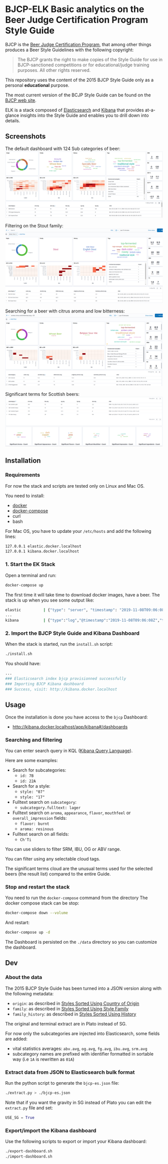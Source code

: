 # BJCP-ELK Basic analytics on the Beer Judge Certification Program Style Guide

BJCP is the [Beer Judge Certification Program](https://bjcp.org/), that among other things produces a Beer Style Guidelines
with the following copyright:

> The BJCP grants the right to make copies of the Style Guide for use in
> BJCP-sanctioned competitions or for educational/judge training purposes.
> All other rights reserved.

This repository uses the content of the 2015 BJCP Style Guide only as a personal **educational** purpose.

The most current version of the BCJP Style Guide can be found on the [BJCP web site](https://www.bjcp.org/).

ELK is a stack composed of [Elasticsearch](https://www.elastic.co/products/elastic-stack) and [Kibana](https://www.elastic.co/products/kibana) that provides at-a-glance insights into the Style Guide and enables you to drill down into details.

## Screenshots

The default dashboard with 124 Sub categories of beer:
![BJCP Analytics](./bjcp-analytics.png)

Filtering on the Stout family:
![BJCP Analytics filter](./bjcp-analytics-filter.png)

Searching for a beer with citrus aroma and low bitterness:
![BJCP Analytics search](./bjcp-analytics-search.png)

Significant terms for Scottish beers:
![BJCP Analytics significant terms](./bjcp-analytics-significant-terms.png)

## Installation

### Requirements

For now the stack and scripts are tested only on Linux and Mac OS.

You need to install: 
- [docker](https://docs.docker.com/install/)
- [docker-compose](https://docs.docker.com/compose/install/)
- curl
- bash

For Mac OS, you have to update your `/etc/hosts` and add the following lines:
```bash
127.0.0.1 elastic.docker.localhost
127.0.0.1 kibana.docker.localhost
```

### 1. Start the EK Stack

Open a terminal and run:
```bash
docker-compose up
```

The first time it will take time to download docker images, have a beer.
The stack is up when you see some output like:

```bash
elastic          | {"type": "server", "timestamp": "2019-11-08T09:06:08,264Z", "level": "INFO", "component": "o.e.c.r.a.AllocationService", "cluster.name": "docker-cluster", "node.name": "elastic", "message": "Cluster health status changed from [YELLOW] to [GREEN] (reason: [shards started [[.kibana_1][0]]]).", "cluster.uuid": "76sBrZV1SXuR6CyjlGsFZQ", "node.id": "DK5p_IskRhuPpoWUmfm9Qg"  }
...
kibana           | {"type":"log","@timestamp":"2019-11-08T09:06:08Z","tags":["info","http","server","Kibana"],"pid":7,"message":"http server running at http://0:5601"
```

### 2. Import the BJCP Style Guide and Kibana Dashboard

When the stack is started, run the `install.sh` script: 

```bash
./install.sh
```
You should have:
```bash
...
### Elasticsearch index bjcp provisionned successfully
### Importing BJCP Kibana dashboard
### Success, visit: http://kibana.docker.localhost
```
      
## Usage

Once the installation is done you have access to the `bjcp` Dashboard:
- http://kibana.docker.localhost/app/kibana#/dashboards

### Searching and filtering

You can enter search query in KQL ([Kibana Query Language](https://www.elastic.co/guide/en/kibana/7.4/kuery-query.html)).

Here are some examples:
- Search for subcategories:
  - ```id: 7B```
  - ```id: 22A```
- Search for a style:
  - ```style: "07"```
  - ```style: "17"```
- Fulltext search on `subcategory`:
  - ```subcategory.fulltext: lager```
- Fulltext search on `aroma`, `appearance`, `flavor`, `mouthfeel` or `overall_impression` fields:
  - ```flavor: burnt```
  - ```aroma: resinous```
- Fulltext search on all fields:
  - ```Ch'Ti```


You can use sliders to filter SRM, IBU, OG or ABV range.

You can filter using any selectable cloud tags.

The significant terms cloud are the unusual terms used for the selected beers (the result list) compared to the entire Guide.

### Stop and restart the stack

You need to run the `docker-compose` command from the directory
The docker compose stack can be stop:
```bash
docker-compose down --volume
```

And restart:
```bash
docker-compose up -d
```

The Dashboard is persisted on the `./data` directory so you can customize the dashboard.

## Dev

### About the data

The 2015 BJCP Style Guide has been turned into a JSON version along with the following metadata:

- `origin`: as described in [Styles Sorted Using Country of Origin](https://dev.bjcp.org/beer-styles/4-styles-sorted-using-country-of-origin/)
- `family`: as described in [Styles Sorted Using Style Family](https://dev.bjcp.org/beer-styles/3-styles-sorted-using-style-family/)
- `family_history`: as described in [Styles Sorted Using History](https://dev.bjcp.org/beer-styles/5-styles-sorted-using-history/) 


The original and terminal extract are in Plato instead of SG. 


For now only the subcategories are injected into Elasticsearch, some fields are added:

- vital statistics averages: `abv.avg`, `og.avg`, `fg.avg`, `ibu.avg`, `srm.avg`
- subcategory names are prefixed with identifier formatted in sortable way (i.e `1A` is rewritten as `01A`)

 
### Extract data from JSON to Elasticsearch bulk format

Run the python script to generate the `bjcp-es.json` file: 
```bash    
./extract.py > ./bjcp-es.json
```

Note that if you want the gravity in SG instead of Plato you can edit the `extract.py` file and set:
```python
USE_SG = True
```

### Export/import the Kibana dashboard

Use the following scripts to export or import your Kibana dashboard:

```bash
./export-dashboard.sh
./import-dashboard.sh
```
